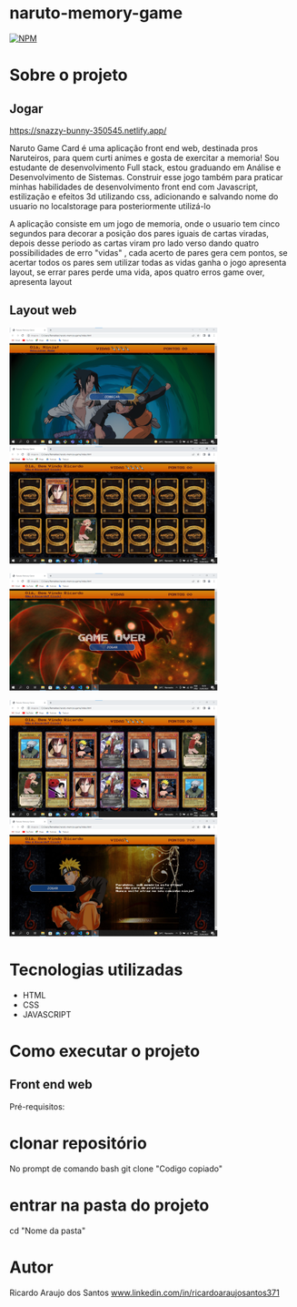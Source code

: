 # naruto-memory-game

[![NPM](https://img.shields.io/npm/l/react)](https://github.com/ricardoaraujosantos/naruto-memory-game/blob/main/LICENCE)

# Sobre o projeto

## Jogar

https://snazzy-bunny-350545.netlify.app/

Naruto Game Card é uma aplicação front end web, destinada pros Naruteiros, para quem curti animes e gosta de exercitar a memoria!
Sou estudante de desenvolvimento Full stack, estou graduando em Análise e Desenvolvimento de Sistemas. Construir esse jogo também para praticar minhas habilidades de desenvolvimento front end com Javascript, estilização e efeitos 3d utilizando css, adicionando e salvando nome do usuario no localstorage para posteriormente utilizá-lo

A aplicação consiste em um jogo de memoria, onde o usuario tem cinco segundos para decorar a posição dos pares iguais de cartas viradas, depois desse periodo as cartas viram pro lado verso dando quatro possibilidades de erro "vidas" , cada acerto de pares gera cem pontos, se acertar todos os pares sem utilizar todas as vidas ganha o jogo apresenta layout, se errar pares perde uma vida, apos quatro erros game over, apresenta layout 

## Layout web
![capa jogo](imgReadme/capa-naruto.png) ![img Inicio](imgReadme/inicio-jogo.png)

![img game over](imgReadme/pag-gameover.png)

![img acertou todos os cards](imgReadme/acertou-cards.png) ![img ganhou o jogo](imgReadme/ganhou-jogo.png)

# Tecnologias utilizadas
- HTML 
- CSS
- JAVASCRIPT

# Como executar o projeto

## Front end web
Pré-requisitos:


# clonar repositório
No prompt de comando bash
git clone "Codigo copiado"

# entrar na pasta do projeto 
cd "Nome da pasta"


# Autor
Ricardo Araujo dos Santos
www.linkedin.com/in/ricardoaraujosantos371
